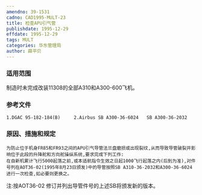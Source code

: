 ```yaml
---
amendno: 39-1531
cadno: CAD1995-MULT-23
title: 检查APU引气管
publishdate: 1995-12-29
effdate: 1995-12-29
tags: MULT
categories: 华东管理局
author: 薛平贝
---
```


### 适用范围 
制造时未完成改装11308的全部A310和A300-600飞机。

<!--more-->
### 参考文件
    1.DGAC 95-182-184(B)     2.Airbus SB A300-36-6024   SB A300-36-2032 

### 原因、措施和规定 
    为防止位于机身FR85和FR93之间的APU引气导管法兰盘磨损或出现裂纹,从而导致导管破裂并影响位于此段的升降舵和方向舵操纵系统,要求完成下列工作: 
    在自新机累计飞行5000起落之前,或本适航指令生效之日起1000飞行起落之内(后到为准),对件号列在AOT36-02(1995年8月23日颁发)中的导管按照SB A310-36-2032和A300-36-6024进行一次检查,如必要则更换之。 
注:按AOT36-02 修订并列出导管件号的上述SB将颁发新的版本。
